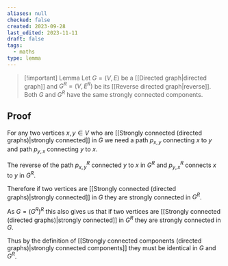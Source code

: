 ```yaml
---
aliases: null
checked: false
created: 2023-09-28
last_edited: 2023-11-11
draft: false
tags:
  - maths
type: lemma
---
```

> [!important] Lemma
> Let $G = (V,E)$ be a [[Directed graph|directed graph]] and $G^R = (V,E^R)$ be its [[Reverse directed graph|reverse]]. Both $G$ and $G^R$ have the same strongly connected components.

## Proof

For any two vertices $x,y \in V$ who are [[Strongly connected (directed graphs)|strongly connected]] in $G$ we need a path $p_{x,y}$ connecting $x$ to $y$ and path $p_{y,x}$ connecting $y$ to $x$.

The reverse of the path $p_{x,y}^R$ connected $y$ to $x$ in $G^R$ and $p_{y,x}^R$ connects $x$ to $y$ in $G^R$.

Therefore if two vertices are [[Strongly connected (directed graphs)|strongly connected]] in $G$ they are strongly connected in $G^R$.

As $G = \left (G^R \right )^R$ this also gives us that if two vertices are [[Strongly connected (directed graphs)|strongly connected]] in $G^R$ they are strongly connected in $G$.

Thus by the definition of [[Strongly connected components (directed graphs)|strongly connected components]] they must be identical in $G$ and $G^R$.
